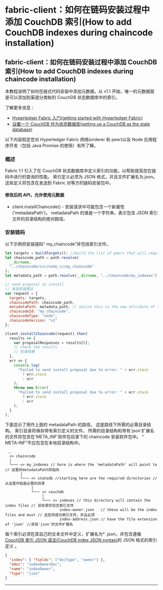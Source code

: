# fabric-client：如何在链码安装过程中添加 CouchDB 索引(How to add CouchDB indexes during chaincode installation)

## fabric-client：如何在链码安装过程中添加 CouchDB 索引(How to add CouchDB indexes during chaincode installation)

本教程说明了如何在链式代码安装中添加元数据。从 v1.1 开始，唯一的元数据就是可以添加到渠道分类帐的 CouchDB 状态数据库中的索引。

了解更多信息：

- [Hyperledger Fabric 入门(getting started with Hyperledger Fabric)](http://hyperledger-fabric.readthedocs.io/en/latest/build_network.html)
- [设置一个 CouchDB 作为状态数据库(setting up a CouchDB as the state database)](http://hyperledger-fabric.readthedocs.io/en/latest/couchdb_as_state_database.html)

以下内容假定您对 Hyperledger Fabric 网络(orderer 和 peer)以及 Node 应用程序开发（包括 Java Promise 的使用）有所了解。

### 概述

Fabric 1.1 引入了在 CouchDB 状态数据库中定义索引的功能，以帮助提高您在链码中进行的查询的性能。 索引定义必须为 JSON 格式，并且文件扩展名为.json。 这些定义将包含在发送到 Fabric 对等方的链码安装包中。

#### 修改后的 API，允许使用元数据

- client.installChaincode() - 安装请求中可能包含一个新属性('metadataPath')。 metadataPath 的值是一个字符串，表示包含 JSON 索引文件的目录结构的绝对路径。

### 安装链码

以下示例将安装链码“ my_chaincode”并包括索引文件。

```javascript
let targets = buildTargets(); //build the list of peers that will require this chaincode // 建立将需要此链代码的Peer列表
let chaincode_path = path.resolve(
  __dirname,
  "../chaincode/src/node_cc/my_chaincode"
);
let metadata_path = path.resolve(__dirname, "../chaincode/my_indexes");

// send proposal to install
// 发送安装提议
var request = {
  targets: targets,
  chaincodePath: chaincode_path,
  metadataPath: metadata_path, // notice this is the new attribute of the request //注意，这是请求的新属性
  chaincodeId: "my_chaincode",
  chaincodeType: "node",
  chaincodeVersion: "v1"
};

client.installChaincode(request).then(
  results => {
    var proposalResponses = results[0];
    // check the results
    // 检查结果
  },
  err => {
    console.log(
      "Failed to send install proposal due to error: " + err.stack
        ? err.stack
        : err
    );
    throw new Error(
      "Failed to send install proposal due to error: " + err.stack
        ? err.stack
        : err
    );
  }
);
```

下面显示了用作上面的 metadataPath 的路径。 这是路径下所需的必需目录结构。 索引目录将保存带有索引定义的文件。 所需的目录结构和带有'json'扩展名的文件将包含在'META_INF'软件包目录下的 chaincode 安装软件包中。 “ META-INF”不应包含在本地目录结构中。

```shell
 ..
  <> chaincode
  │
  └─── <> my_indexes // here is where the 'metadataPath' will point to // 这里的metadataPath将指向
       │
       └─── <> statedb //starting here are the required directories // 从这里开始是必需的目录
            │
            └─── <> couchdb
                 │
                 └─── <> indexes // this directory will contain the index files // 该目录将包含索引文件
                         index-owner.json   // these will be the index files and must // 这些将成为索引文件，并且必须
                         index-address.json // have the file extension of 'json' //具有'json'的文件扩展名
```

每个索引必须在其自己的文本文件中定义，扩展名为\* .json，并包含遵循 [CouchDB 索引 JSON 语法(CouchDB index JSON syntax)](http://docs.couchdb.org/en/2.1.1/api/database/find.html#db-index)的 JSON 格式的索引定义 。

```json
{
  "index": { "fields": ["docType", "owner"] },
  "ddoc": "indexOwnerDoc",
  "name": "indexOwner",
  "type": "json"
}
```

---
